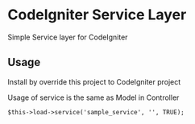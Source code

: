 # CodeIgniter Service Layer

Simple Service layer for CodeIgniter

## Usage

Install by override this project to CodeIgniter project

Usage of service is the same as Model in Controller

`$this->load->service('sample_service', '', TRUE);`
